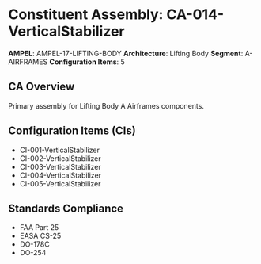 # Constituent Assembly: CA-014-VerticalStabilizer

**AMPEL**: AMPEL-17-LIFTING-BODY
**Architecture**: Lifting Body
**Segment**: A-AIRFRAMES
**Configuration Items**: 5

## CA Overview
Primary assembly for Lifting Body A Airframes components.

## Configuration Items (CIs)
- CI-001-VerticalStabilizer
- CI-002-VerticalStabilizer
- CI-003-VerticalStabilizer
- CI-004-VerticalStabilizer
- CI-005-VerticalStabilizer

## Standards Compliance
- FAA Part 25
- EASA CS-25
- DO-178C
- DO-254
